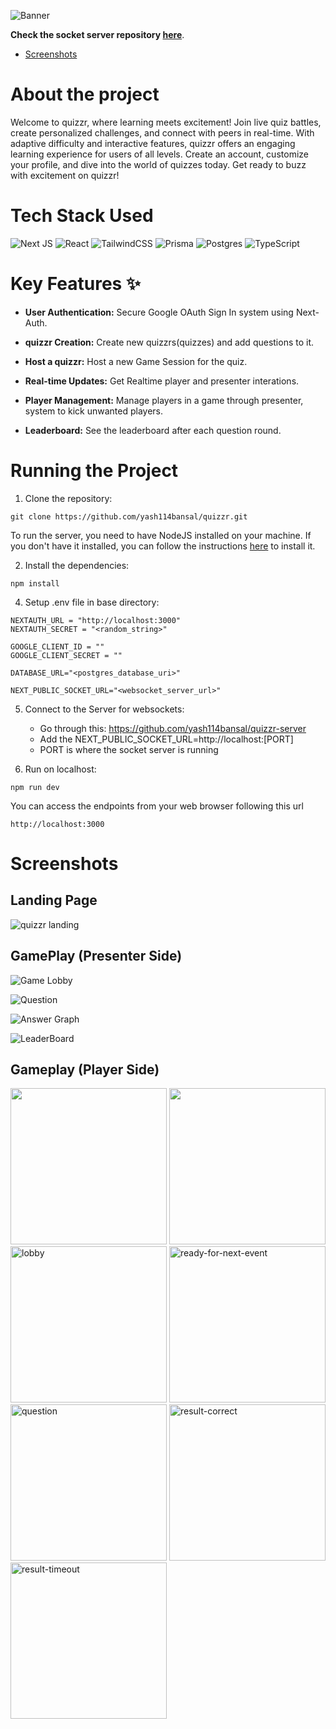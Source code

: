 ![Banner](https://socialify.git.ci/yash114bansal/quizzr/image?language=1&name=1&owner=1&theme=Light)




**Check the socket server repository [here](https://github.com/yash114bansal/quizzr-server)**.






- [Screenshots](#Screenshots)

# About the project

Welcome to quizzr, where learning meets excitement! Join live quiz battles, create personalized challenges, and connect with peers in real-time. With adaptive difficulty and interactive features, quizzr offers an engaging learning experience for users of all levels. Create an account, customize your profile, and dive into the world of quizzes today. Get ready to buzz with excitement on quizzr!

# Tech Stack Used

![Next JS](https://img.shields.io/badge/Next-black?style=for-the-badge&logo=next.js&logoColor=white) ![React](https://img.shields.io/badge/react-%2320232a.svg?style=for-the-badge&logo=react&logoColor=%2361DAFB) ![TailwindCSS](https://img.shields.io/badge/tailwindcss-%2338B2AC.svg?style=for-the-badge&logo=tailwind-css&logoColor=white) ![Prisma](https://img.shields.io/badge/Prisma-3982CE?style=for-the-badge&logo=Prisma&logoColor=white) ![Postgres](https://img.shields.io/badge/postgres-%23316192.svg?style=for-the-badge&logo=postgresql&logoColor=white) ![TypeScript](https://img.shields.io/badge/typescript-%23007ACC.svg?style=for-the-badge&logo=typescript&logoColor=white)

# Key Features ✨

- **User Authentication:** Secure Google OAuth Sign In system using Next-Auth.

- **quizzr Creation:** Create new quizzrs(quizzes) and add questions to it.

- **Host a quizzr:** Host a new Game Session for the quiz.

- **Real-time Updates:** Get Realtime player and presenter interations.

- **Player Management:** Manage players in a game through presenter, system to kick unwanted players.

- **Leaderboard:** See the leaderboard after each question round.

# Running the Project

1. Clone the repository:

```CMD
git clone https://github.com/yash114bansal/quizzr.git
```
To run the server, you need to have NodeJS installed on your machine. If you don't have it installed, you can follow the instructions [here](https://nodejs.org/en//) to install it.



2. Install the dependencies: 

```CMD
npm install
```


4. Setup .env file in base directory:

```
NEXTAUTH_URL = "http://localhost:3000"
NEXTAUTH_SECRET = "<random_string>"

GOOGLE_CLIENT_ID = ""
GOOGLE_CLIENT_SECRET = ""

DATABASE_URL="<postgres_database_uri>"

NEXT_PUBLIC_SOCKET_URL="<websocket_server_url>"
```

5. Connect to the Server for websockets:
    - Go through this: https://github.com/yash114bansal/quizzr-server
    - Add the NEXT_PUBLIC_SOCKET_URL=http://localhost:\[PORT\] 
    - PORT is where the socket server is running 


6. Run on localhost:

```CMD
npm run dev
```


You can access the endpoints from your web browser following this url
```url
http://localhost:3000
```

# Screenshots

## Landing Page

![quizzr landing](https://res.cloudinary.com/dov6iolx4/image/upload/v1713007790/quizzr/Screenshot_2024-04-13_165354_ylsdzw.png)

## GamePlay (Presenter Side)

![Game Lobby](https://res.cloudinary.com/dov6iolx4/image/upload/v1713007977/quizzr/Screenshot_2024-04-13_170222_nds0th.png)

![Question](https://res.cloudinary.com/dov6iolx4/image/upload/v1713009082/quizzr/Screenshot_2024-04-13_171237_ttawxn.png)

![Answer Graph](https://res.cloudinary.com/dov6iolx4/image/upload/v1713009081/quizzr/Screenshot_2024-04-13_171429_rm4gns.png)

![LeaderBoard](https://res.cloudinary.com/dov6iolx4/image/upload/v1713009080/quizzr/Screenshot_2024-04-13_171509_wx4rif.png)

## Gameplay (Player Side)
<div>
    <img src="https://res.cloudinary.com/dov6iolx4/image/upload/v1713009730/quizzr/WhatsApp_Image_2024-04-13_at_17.19.56_7f8b8bbc_dlp73u.jpg" width="250px">
    <img src="https://res.cloudinary.com/dov6iolx4/image/upload/v1713009730/quizzr/WhatsApp_Image_2024-04-13_at_17.19.56_b1a3ed0f_ephkmh.jpg" width="250px">
    <img src="https://res.cloudinary.com/dov6iolx4/image/upload/v1713009729/quizzr/WhatsApp_Image_2024-04-13_at_17.19.55_39c71e75_buyhcm.jpg" width="250px" alt="lobby">
    <img src="https://res.cloudinary.com/dov6iolx4/image/upload/v1713009734/quizzr/WhatsApp_Image_2024-04-13_at_17.19.54_0ee899f5_joymlv.jpg" width="250px" alt="ready-for-next-event">
    <img src="https://res.cloudinary.com/dov6iolx4/image/upload/v1713009735/quizzr/WhatsApp_Image_2024-04-13_at_17.19.54_a6adcdbc_ol7kbe.jpg" width="250px" alt="question">
    <img src="https://res.cloudinary.com/dov6iolx4/image/upload/v1713009736/quizzr/WhatsApp_Image_2024-04-13_at_17.19.53_331fa9f5_wwk14h.jpg" width="250px" alt="result-correct">
    <img src="https://res.cloudinary.com/dov6iolx4/image/upload/v1713009732/quizzr/WhatsApp_Image_2024-04-13_at_17.19.53_81e762aa_e7usk5.jpg" width="250px" alt="result-timeout">
</div>


